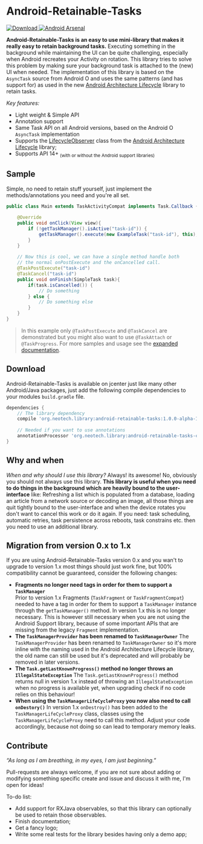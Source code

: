 # Android-Retainable-Tasks
[ ![Download](https://api.bintray.com/packages/rolf-smit/maven/android-retainable-tasks/images/download.svg) ](https://bintray.com/rolf-smit/maven/android-retainable-tasks/_latestVersion)
[![Android Arsenal](https://img.shields.io/badge/Android%20Arsenal-Android%20Retainable%20Tasks-brightgreen.svg?style=flat)](http://android-arsenal.com/details/1/3236)

**Android-Retainable-Tasks is an easy to use mini-library that makes it really easy to retain background tasks.** Executing something in the background while maintaining the UI can be quite challenging, especially when Android recreates your Activity on rotation. This library tries to solve this problem by making sure your background task is attached to the (new) UI when needed. The implementation of this library is based on the `AsyncTask` source from Android O and uses the same patterns (and has support for) as used in the new [Android Architecture Lifecycle](https://developer.android.com/reference/android/arch/lifecycle/Lifecycle.html) library to retain tasks. 

*Key features:*

 - Light weight & Simple API
 - Annotation support
 - Same Task API on all Android versions, based on the Android O `AsyncTask` implementation
 - Supports the [LifecycleObserver](https://developer.android.com/reference/android/arch/lifecycle/LifecycleObserver.html) class from the [Android Architecture Lifecycle](https://developer.android.com/reference/android/arch/lifecycle/Lifecycle.html) library;
 - Supports API 14+ <sub>(with or without the Android support libraries)</sub>

## Sample
Simple, no need to retain stuff yourself, just implement the methods/annotations you need and you're
all set.

```java
public class Main extends TaskActivityCompat implements Task.Callback {
    
    @Override
    public void onClick(View view){
        if (!getTaskManager().isActive("task-id")) {
            getTaskManager().execute(new ExampleTask("task-id"), this);
        }
    }
    
    // Now this is cool, we can have a single method handle both
    // the normal onPostExecute and the onCancelled call.
    @TaskPostExecute("task-id")
    @TaskCancel("task-id")
    public void onFinish(SimpleTask task){
        if(task.isCancelled()) {
            // Do something
        } else {
            // Do something else
        }
    }
}
```

>In this example only `@TaskPostExecute` and `@TaskCancel` are demonstrated but you might also
 want to use `@TaskAttach` or `@TaskProgress`. For more samples and usage see the [expanded documentation](DOCUMENTATION.md).

## Download

Android-Retainable-Tasks is available on jcenter just like many other Android/Java packages, just add the following compile dependencies to your modules `build.gradle` file.

```groovy
dependencies {
    // The library dependency
    compile 'org.neotech.library:android-retainable-tasks:1.0.0-alpha-1'
    
    // Needed if you want to use annotations
    annotationProcessor 'org.neotech.library:android-retainable-tasks-compiler:1.0.0-alpha-1'
}
```

## Why and when

*When and why should I use this library?* Always! its awesome! No, obviously you should not always use this library. **This library is useful when you need to do things in the **background** which are heavily bound to the user-interface** like: Refreshing a list which is populated from a database, loading an article from a network source or decoding an image, all those things are quit tightly bound to the user-interface and when the device rotates you don't want to cancel this work or do it again. If you need: task scheduling, automatic retries, task persistence across reboots, task constrains etc. then you need to use an additional library.

## Migration from version 0.x to 1.x

If you are using Android-Retainable-Tasks version 0.x and you wan't to upgrade to version 1.x most things should just work fine, but 100% compatibility cannot be guaranteed, consider the following changes:

* **Fragments no longer need tags in order for them to support a `TaskManager`**  
Prior to version 1.x Fragments (`TaskFragment` or `TaskFragmentCompat`) needed to have a tag in order for them to support a `TaskManager` instance through the `getTaskManager()` method. In version 1.x this is no longer necessary. This is however still necessary when you are not using the Android Support library, because of some important APIs that are missing from the legacy `Fragment` implementation.
* **The `TaskManagerProvider` has been renamed to `TaskManagerOwner`**
The `TaskManagerProvider` has been renamed to `TaskManagerOwner` so it's more inline with the naming used in the Android Architecture Lifecycle library, the old name can still be used but it's deprecated and will probably be removed in later versions.
* **The `Task.getLastKnownProgress()` method no longer throws an `IllegalStateException`**
The `Task.getLastKnownProgress()` method returns null in version 1.x instead of throwing an  `IllegalStateException` when no progress is available yet, when upgrading check if no code relies
on this behaviour!
* **When using the `TaskManagerLifeCycleProxy` you now also need to call `onDestory()`**
In version 1.x `onDestroy()` has been added to the `TaskManagerLifeCycleProxy` class, classes using
 the `TaskManagerLifeCycleProxy` need to call this method. Adjust your code accordingly, because not doing so can lead to temporary memory leaks.

## Contribute

*“As long as I am breathing, in my eyes, I am just beginning.”*

Pull-requests are always welcome, if you are not sure about adding or modifying something specific create and issue and discuss it with me, I'm open for ideas!

To-do list:

 - Add support for RXJava observables, so that this library can optionally be used to retain those observables.
 - Finish documentation;
 - Get a fancy logo;
 - Write some real tests for the library besides having only a demo app;